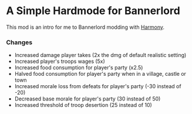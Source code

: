# A Simple Hardmode for Bannerlord

This mod is an intro for me to Bannerlord modding with [Harmony](https://github.com/pardeike/Harmony).

### Changes
* Increased damage player takes (2x the dmg of default realistic setting)
* Increased player's troops wages  (5x)
* Increased food consumption for player's party (x2.5)
* Halved food consumption for player's party when in a village, castle or town
* Increased morale loss from defeats for player's party (-30 instead of -20)
* Decreased base morale for player's party (30 instead of 50)
* Increased threshold of troop desertion (25 instead of 10)